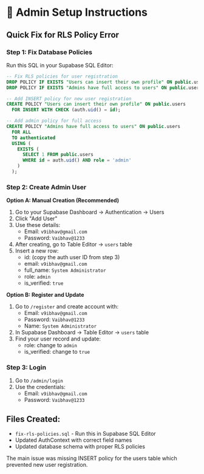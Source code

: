 # 🔧 Admin Setup Instructions

## Quick Fix for RLS Policy Error

### Step 1: Fix Database Policies
Run this SQL in your Supabase SQL Editor:

```sql
-- Fix RLS policies for user registration
DROP POLICY IF EXISTS "Users can insert their own profile" ON public.users;
DROP POLICY IF EXISTS "Admins have full access to users" ON public.users;

-- Add INSERT policy for new user registration
CREATE POLICY "Users can insert their own profile" ON public.users
  FOR INSERT WITH CHECK (auth.uid() = id);

-- Add admin policy for full access
CREATE POLICY "Admins have full access to users" ON public.users
  FOR ALL
  TO authenticated
  USING (
    EXISTS (
      SELECT 1 FROM public.users 
      WHERE id = auth.uid() AND role = 'admin'
    )
  );
```

### Step 2: Create Admin User

**Option A: Manual Creation (Recommended)**
1. Go to your Supabase Dashboard → Authentication → Users
2. Click "Add User" 
3. Use these details:
   - Email: `v9ibhav@gmail.com`
   - Password: `Vaibhav@1233`
4. After creating, go to Table Editor → `users` table
5. Insert a new row:
   - id: (copy the auth user ID from step 3)
   - email: `v9ibhav@gmail.com`
   - full_name: `System Administrator`
   - role: `admin`
   - is_verified: `true`

**Option B: Register and Update**
1. Go to `/register` and create account with:
   - Email: `v9ibhav@gmail.com`
   - Password: `Vaibhav@1233`
   - Name: `System Administrator`
2. In Supabase Dashboard → Table Editor → `users` table
3. Find your user record and update:
   - role: change to `admin`
   - is_verified: change to `true`

### Step 3: Login
1. Go to `/admin/login`
2. Use the credentials:
   - Email: `v9ibhav@gmail.com`
   - Password: `Vaibhav@1233`

## Files Created:
- `fix-rls-policies.sql` - Run this in Supabase SQL Editor
- Updated AuthContext with correct field names
- Updated database schema with proper RLS policies

The main issue was missing INSERT policy for the users table which prevented new user registration.